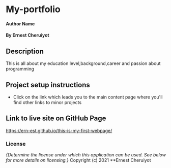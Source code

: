 # My-portfolio
#### Author Name
#### By Ernest Cheruiyot
## Description
This is all about my education level,background,career and passion about programming
## Project setup instructions
* Click on the link which leads you to the main content page where you'll find other links to minor projects
## Link to live site on GitHub Page
https://ern-est.github.io/this-is-my-first-webpage/
### License
*{Determine the license under which this application can be used.  See below for more details on licensing.}*
Copyright (c) 2021 **Ernest Cheruiyot  
